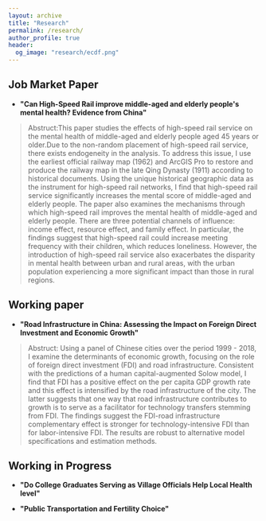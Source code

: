 ```yaml
---
layout: archive
title: "Research"
permalink: /research/
author_profile: true
header:
  og_image: "research/ecdf.png"
---
```


## Job Market Paper ##

- **"Can High-Speed Rail improve middle-aged and elderly people's mental health? Evidence from China"**

> Abstruct:This paper studies the effects of high-speed rail service on the mental health of middle-aged and elderly people aged 45 years or older.Due to the non-random placement of high-speed rail service, there exists endogeneity in the analysis. To address this issue, I use the earliest official railway map (1962) and ArcGIS Pro to restore and produce the railway map in the late Qing Dynasty (1911) according to historical documents. Using the unique historical geographic data as the instrument for high-speed rail networks, I find that high-speed rail service significantly increases the mental score of middle-aged and elderly people. The paper also examines the mechanisms through which high-speed rail improves the mental health of middle-aged and elderly people. There are three potential channels of influence: income effect, resource effect, and family effect. In particular, the findings suggest that high-speed rail could increase meeting frequency with their children, which reduces loneliness. However, the introduction of high-speed rail service also exacerbates the disparity in mental health between urban and rural areas, with the urban population experiencing a more significant impact than those in rural regions.

## Working paper ##
- **"Road Infrastructure in China: Assessing the Impact on Foreign Direct Investment and Economic Growth"**

> Abstruct: Using a panel of Chinese cities over the period 1999 - 2018, I examine the determinants of economic growth, focusing on the role of foreign direct investment (FDI) and road infrastructure. Consistent with the predictions of a human capital-augmented Solow model, I find that FDI has a positive effect on the per capita GDP growth rate and this effect is intensified by the road infrastructure of the city. The latter suggests that one way that road infrastructure contributes to growth is to serve as a facilitator for technology transfers stemming from FDI. The findings suggest the FDI-road infrastructure complementary effect is stronger for technology-intensive FDI than for labor-intensive FDI. The results are robust to alternative model specifications and estimation methods.

## Working in Progress ##

- **"Do College Graduates Serving as Village Officials Help Local Health level"**

- **"Public Transportation and Fertility Choice"**